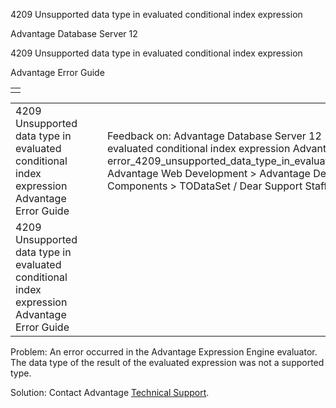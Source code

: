 4209 Unsupported data type in evaluated conditional index expression




Advantage Database Server 12  

4209 Unsupported data type in evaluated conditional index expression

Advantage Error Guide

|  |
| --- |
|  |

|  |  |  |  |  |
| --- | --- | --- | --- | --- |
| 4209 Unsupported data type in evaluated conditional index expression  Advantage Error Guide |  |  | Feedback on: Advantage Database Server 12 - 4209 Unsupported data type in evaluated conditional index expression Advantage Error Guide error\_4209\_unsupported\_data\_type\_in\_evaluated\_conditional\_index\_expression Advantage Web Development > Advantage Delphi OData Client > Delphi OData Components > TODataSet / Dear Support Staff, |  |
| 4209 Unsupported data type in evaluated conditional index expression  Advantage Error Guide |  |  |  |  |

Problem: An error occurred in the Advantage Expression Engine evaluator. The data type of the result of the evaluated expression was not a supported type.

Solution: Contact Advantage [Technical Support](master_technical_support_u_s__and_canada.htm).
